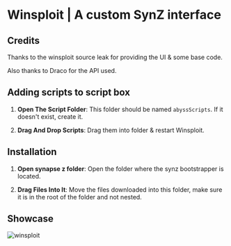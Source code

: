 # Winsploit | A custom SynZ interface

## Credits
Thanks to the winsploit source leak for providing the UI & some base code.

Also thanks to Draco for the API used.

## Adding scripts to script box

1. **Open The Script Folder**: This folder should be named `abyssScripts`. If it doesn't exist, create it.

2. **Drag And Drop Scripts**: Drag them into folder & restart Winsploit.

## Installation

1. **Open synapse z folder**: Open the folder where the synz bootstrapper is located.

2. **Drag Files Into It**: Move the files downloaded into this folder, make sure it is in the root of the folder and not nested.

## Showcase

![winsploit](https://cdn.discordapp.com/attachments/1266427603645108284/1278861034110718123/image.png?ex=66d257a6&is=66d10626&hm=374662853c844d0025611ce31d61475032242c75aaddadf85f7f85dae75dd068&)
